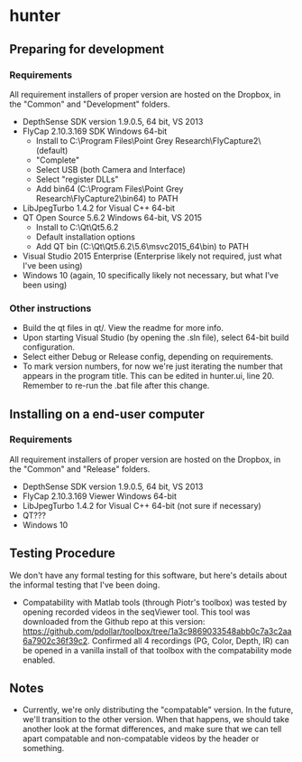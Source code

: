 # hunter

## Preparing for development

### Requirements
All requirement installers of proper version are hosted on the Dropbox, in the "Common" and "Development" folders.
- DepthSense SDK version 1.9.0.5, 64 bit, VS 2013
- FlyCap 2.10.3.169 SDK Windows 64-bit
	- Install to C:\Program Files\Point Grey Research\FlyCapture2\ (default)
	- "Complete"
	- Select USB (both Camera and Interface)
	- Select "register DLLs"
	- Add bin64 (C:\Program Files\Point Grey Research\FlyCapture2\bin64) to PATH
- LibJpegTurbo 1.4.2 for Visual C++ 64-bit
- QT Open Source 5.6.2 Windows 64-bit, VS 2015
	- Install to C:\Qt\Qt5.6.2
	- Default installation options
	- Add QT bin (C:\Qt\Qt5.6.2\5.6\msvc2015_64\bin) to PATH
- Visual Studio 2015 Enterprise (Enterprise likely not required, just what I've been using)
- Windows 10 (again, 10 specifically likely not necessary, but what I've been using)

### Other instructions

- Build the qt files in qt/. View the readme for more info. 
- Upon starting Visual Studio (by opening the .sln file), select 64-bit build configuration.
- Select either Debug or Release config, depending on requirements.
- To mark version numbers, for now we're just iterating the number that appears in the program title. This can be edited in hunter.ui, line 20. Remember to re-run the .bat file after this change.

## Installing on a end-user computer

### Requirements

All requirement installers of proper version are hosted on the Dropbox, in the "Common" and "Release" folders.
- DepthSense SDK version 1.9.0.5, 64 bit, VS 2013
- FlyCap 2.10.3.169 Viewer Windows 64-bit
- LibJpegTurbo 1.4.2 for Visual C++ 64-bit (not sure if necessary)
- QT???
- Windows 10

## Testing Procedure

We don't have any formal testing for this software, but here's details about the informal testing that I've been doing.
- Compatability with Matlab tools (through Piotr's toolbox) was tested by opening recorded videos in the seqViewer tool. This tool was downloaded from the Github repo at this version: https://github.com/pdollar/toolbox/tree/1a3c9869033548abb0c7a3c2aa6a7902c36f39c2. Confirmed all 4 recordings (PG, Color, Depth, IR) can be opened in a vanilla install of that toolbox with the compatability mode enabled.


## Notes

- Currently, we're only distributing the "compatable" version. In the future, we'll transition to the other version. When that happens, we should take another look at the format differences, and make sure that we can tell apart compatable and non-compatable videos by the header or something.